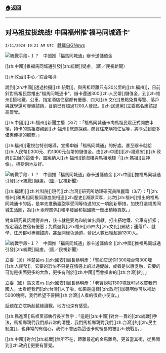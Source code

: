 ###  [:house:返回](README.md)
---


## 对马祖拉拢统战! 中国福州推'福马同城通卡'
`3/11/2024 10:21 AM UTC ` [轉載自GNews](https://gnews.org/articles/2384203)

![統戰手段+１？　中國推「福馬同城通」辦卡送儲值金](https://cdn.ftvnews.com.tw/manasystem/FileData/News/e8c32f2e-fb0e-4615-b833-4d6b589f95e1.jpg "統戰手段+１？　中國推「福馬同城通」辦卡送儲值金")

[[zh:中國]]推福馬同城通引發[[zh:統戰]]疑慮。（圖／民視新聞）

[[zh:政治]]中心／綜合報導

說到[[zh:中國]]透過拉攏[[zh:統戰]]。與馬祖距離只有20公里的[[zh:福州]]，日前針對馬祖民眾推出&quot;福馬同城通卡&quot;，辦卡還送300[[zh:人民幣]]儲值金，到[[zh:福州]]搭地鐵、公車、指定酒店住宿都有優惠、四大[[zh:文化]]景點免費導覽、落戶與就學還可專線諮詢，目前已有超過1200人登記。[[zh:民進黨]]立委點名應該提高警覺。

[[zh:中國]][[zh:福州]]新聞主播（3/7）：「福馬同城通卡向馬祖民眾正式開放申領，持卡的馬祖鄉親到[[zh:福州]]旅遊探親，商貿往來購物住宿等，將享受到更多優惠便捷的服務。」

[[zh:福州]]電視台特別報導，宣揚申辦「福馬同城通」的好處。甚至辦卡就給[[zh:人民幣]]300元、約1300元台幣的儲值金。由[[zh:中國]][[zh:福建省]][[zh:政府]]主辦的這張卡，圖案納入[[zh:福州]]鎮海樓與馬祖地標「[[zh:媽祖]]巨神像」，標榜兩地友好。

![統戰手段+１？　中國推「福馬同城通」辦卡送儲值金](https://cdn.ftvnews.com.tw/summernotefiles/News/ddd2f412-fd85-46e1-b8e0-1483b1e872cf.jpg "統戰手段+１？　中國推「福馬同城通」辦卡送儲值金") [[zh:中國]]推福馬同城通引發[[zh:統戰]]疑慮。（圖／民視新聞）

[[zh:福建]][[zh:社科院]]現代[[zh:台灣]]研究所助理研究員陳麗霜（3/7）：「[[zh:福州]]和馬祖同根同源血脈相連[[zh:歷史]]淵源深厚，此次[[zh:福州]]推出的福馬同城通卡的話，是率先推動臺胞享受同等待遇的又一項創新舉措，加快打造福馬同城生活圈，為[[zh:兩岸關係]]和平發展和祖國統一做出積極貢獻。」

對岸研究員話說得直白，該卡就是要為和統做出貢獻。打出搭地鐵、公車有折扣；指定酒店住宿有優惠；免費遊覽[[zh:福州]]市四大[[zh:文化]]景點；連落戶、就學、住房都可專線諮詢，甚至開綠色通道，登記人數已經超過1200人。

![統戰手段+１？　中國推「福馬同城通」辦卡送儲值金](https://cdn.ftvnews.com.tw/summernotefiles/News/9c7011ec-82e0-4fc5-958f-24188d422f16.jpg "統戰手段+１？　中國推「福馬同城通」辦卡送儲值金") [[zh:中國]]推福馬同城通引發[[zh:統戰]]疑慮。（圖／民視新聞）

立委（民）林楚茵vs.[[zh:國安]]局長蔡明彥：「譬如它送你1300塊台幣300塊[[zh:人民幣]]，它要的恐怕不只是在情感上的以通促融，或者是以惠促融，它要的可能是後面更多的大魚，更多有利於[[zh:中國]]而會損害的[[zh:台灣]]的。」

立委（國）馬文君vs.[[zh:國安]]局長蔡明彥：「老實說啦1300塊就可以收買我們國人，太看輕我們[[zh:台灣]]人了啦，如果是這樣[[zh:政府]]加碼啊你可以補助5000塊啊，我們希望不要把[[zh:台灣]]人看的很貪小便宜。」

話題在立院新起藍綠論戰，地方也深有感受。

[[zh:民進黨]]馬祖黨部執行長李哲宇：「這是[[zh:中國]]對台一貫的[[zh:統戰]]手法，馬祖鄉親們我們都非常的清楚，我們馬祖鄉親對我們[[zh:台灣]]的[[zh:民主制度]]，也非常的有信心，我們不會因為這張卡就輕易的被[[zh:統戰]]。」

[[zh:中國]]對台[[zh:統戰]]無所不在，距離最近的金馬離島，更首當其衝，從民間到[[zh:政府]]更要有警覺。
